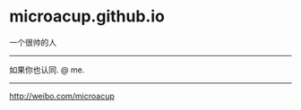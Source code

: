 microacup.github.io
====================
一个很帅的人

---

如果你也认同. @ me.

---

http://weibo.com/microacup

